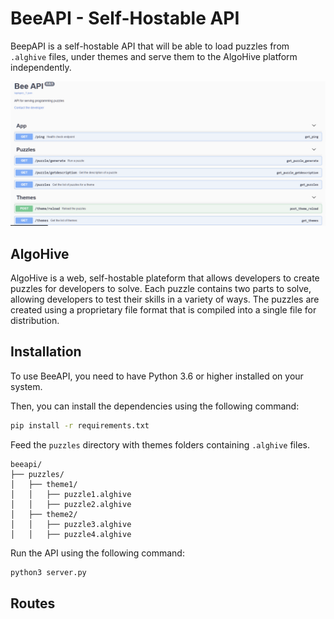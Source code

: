 # BeeAPI - Self-Hostable API

BeepAPI is a self-hostable API that will be able to load puzzles from `.alghive` files, under themes and serve them to the AlgoHive platform independently.

![Swagger](img/swagger.png)

## AlgoHive

AlgoHive is a web, self-hostable plateform that allows developers to create puzzles for developers to solve. Each puzzle contains two parts to solve, allowing developers to test their skills in a variety of ways. The puzzles are created using a proprietary file format that is compiled into a single file for distribution.

## Installation

To use BeeAPI, you need to have Python 3.6 or higher installed on your system.

Then, you can install the dependencies using the following command:

```bash
pip install -r requirements.txt
```

Feed the `puzzles` directory with themes folders containing `.alghive` files.

```
beeapi/
├── puzzles/
│   ├── theme1/
│   │   ├── puzzle1.alghive
│   │   ├── puzzle2.alghive
│   ├── theme2/
│   │   ├── puzzle3.alghive
│   │   ├── puzzle4.alghive
```

Run the API using the following command:

```bash
python3 server.py
```

## Routes

